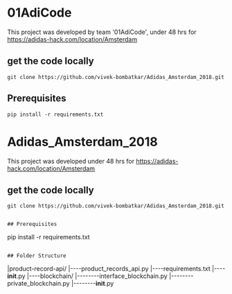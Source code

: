 # 01AdiCode
This project was developed by team '01AdiCode',  under 48 hrs for https://adidas-hack.com/location/Amsterdam


## get the code locally
```
git clone https://github.com/vivek-bombatkar/Adidas_Amsterdam_2018.git
```


## Prerequisites
```
pip install -r requirements.txt
```

# Adidas_Amsterdam_2018
This project was developed under 48 hrs for https://adidas-hack.com/location/Amsterdam


## get the code locally
```
git clone https://github.com/vivek-bombatkar/Adidas_Amsterdam_2018.git
```
```

## Prerequisites
```
pip install -r requirements.txt
```

## Folder Structure

```
|product-record-api/
|----product_records_api.py
|----requirements.txt
|----__init__.py
|----blockchain/
|--------interface_blockchain.py
|--------private_blockchain.py
|--------__init__.py
```

